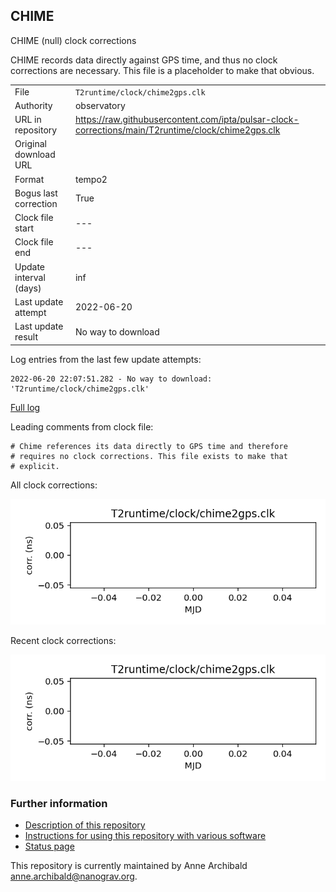 
## CHIME

CHIME (null) clock corrections

CHIME records data directly against GPS time, and thus no clock
corrections are necessary. This file is a placeholder to make that
obvious.

|     |     |
|:--- |:--- |
| File | `T2runtime/clock/chime2gps.clk` |
| Authority | observatory |
| URL in repository | <https://raw.githubusercontent.com/ipta/pulsar-clock-corrections/main/T2runtime/clock/chime2gps.clk> |
| Original download URL | <None> |
| Format | tempo2 |
| Bogus last correction | True |
| Clock file start | --- |
| Clock file end | --- |
| Update interval (days) | inf |
| Last update attempt | 2022-06-20 |
| Last update result | No way to download |

Log entries from the last few update attempts:
```
2022-06-20 22:07:51.282 - No way to download: 'T2runtime/clock/chime2gps.clk'
```
[Full log](https://raw.githubusercontent.com/ipta/pulsar-clock-corrections/main/log/T2runtime/clock/chime2gps.clk.log)

Leading comments from clock file:

    # Chime references its data directly to GPS time and therefore
    # requires no clock corrections. This file exists to make that
    # explicit.



All clock corrections:

![plot of all clock corrections](chime2gps.clk.png "All corrections")

Recent clock corrections:

![plot of recent clock corrections](chime2gps.clk.short.png "Recent corrections")


### Further information

- [Description of this repository](index.html)
- [Instructions for using this repository with various software](instructions.html)
- [Status page](status.html)



This repository is currently maintained by Anne Archibald <anne.archibald@nanograv.org>.

